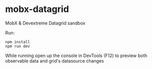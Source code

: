 # mobx-datagrid

MobX &amp; Devextreme Datagrid sandbox

Run:

```
npm install
npm run dev
```

While running open up the console in DevTools (F12) to preview both observable data and grid's datasource changes
